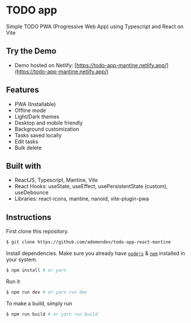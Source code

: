# TODO app

Simple TODO PWA (Progressive Web App) using Typescript and React on Vite

## Try the Demo

- Demo hosted on Netlify: [https://todo-app-mantine.netlify.app/](https://todo-app-mantine.netlify.app/)

## Features

- PWA (Installable)
- Offline mode
- Light/Dark themes
- Desktop and mobile friendly
- Background customization
- Tasks saved locally
- Edit tasks
- Bulk delete

## Built with

- ReactJS, Typescript, Mantine, Vite
- React Hooks: useState, useEffect, usePersistentState (custom), useDebounce
- Libraries: react-icons, mantine, nanoid, vite-plugin-pwa

## Instructions

First clone this repository.
```bash
$ git clone https://github.com/ademondev/todo-app-react-mantine
```

Install dependencies. Make sure you already have [`nodejs`](https://nodejs.org/en/) & [`npm`](https://www.npmjs.com/) installed in your system.
```bash
$ npm install # or yarn
```

Run it
```bash
$ npm run dev # or yarn run dev
```

To make a build, simply run
```bash
$ npm run build # or yarn run build